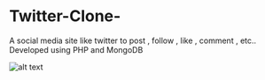 # Twitter-Clone-
A social media site like twitter to post , follow , like , comment , etc.. Developed using PHP and MongoDB

![alt text](https://github.com/hbfawaz112/Twitter-Clone-/blob/main/ss1.png?raw=true)
